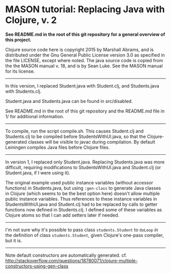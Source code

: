 MASON tutorial: Replacing Java with Clojure, v. 2
====

**See README.md in the root of this git repository for a general overview
of this project.**

Clojure source code here is copyright 2015 by Marshall Abrams, and is
distributed under the Gnu General Public License version 3.0 as
specified in the file LICENSE, except where noted.  The java source code
is copied from the the MASON manual v. 18, and is by Sean Luke.  See the
MASON manual for its license.

----------

In this version, I replaced Student.java with Student.clj, and
Students.java with Students.clj.

Student.java and Students.java can be found in src/disabled.

See README.md in the root of this git repository and the README.md file
in 1/ for additional information.

----------

To compile, run the script compile.sh.  This causes Student.clj and
Students.clj to be compiled before StudentsWithUI.java, so that the
Clojure-generated classes will be visible to javac during compilation.
By default Leiningen compiles Java files before Clojure files.

----------

In version 1, I replaced only Student.java.  Replacing Students.java was
more difficult, requiring modifications to StudentsWithUI.java and
Student.clj (or Student.java, if I were using it).

The original example used public instance variables (without accessor
functions) in Students.java, but using `:gen-class` to generate Java
classes in Clojure (which seems to be the best option here) doesn't
allow multiple public instance variables.  Thus references to these
instance variables in StudentsWithUI.java and Student.clj had to be
replaced by calls to getter functions now defined in Students.clj.  I
defined some of these variables as Clojure atoms so that I can add
setters later if needed.

----------

I'm not sure why it's possible to pass class `students.Student` to
`doLoop` *in* the definition of class `students.Student`, given
Clojure's one-pass compiler, but it is.

----------

Note default constructors are automatically generated.
cf. http://stackoverflow.com/questions/18780071/clojure-multiple-constructors-using-gen-class
